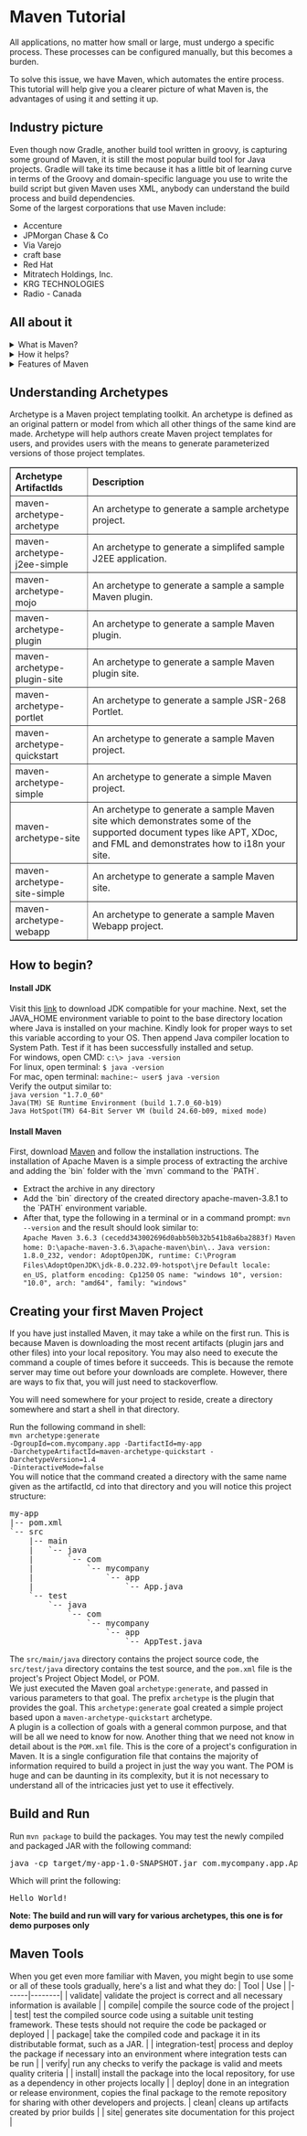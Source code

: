 # Maven Tutorial
All applications, no matter how small or large, must undergo a specific process. These processes can be configured manually, but this becomes a burden. 

To solve this issue, we have Maven, which automates the entire process. This tutorial will help give you a clearer picture of what Maven is, the advantages of using it and setting it up.

## Industry picture
Even though now Gradle, another build tool written in groovy, is capturing some ground of Maven, it is still the most popular build tool for Java projects. Gradle will take its time because it has a little bit of learning curve in terms of the Groovy and domain-specific language you use to write the build script but given Maven uses XML, anybody can understand the build process and build dependencies.<br/>
Some of the largest corporations that use Maven include:

* Accenture
* JPMorgan Chase & Co
* Via Varejo 
* craft base
* Red Hat 
* Mitratech Holdings, Inc.
* KRG TECHNOLOGIES
* Radio - Canada

## All about it
<details>
  <summary>What is Maven?</summary>
  A tool that can now be used for building and managing any Java-based project. It is a standard way to build the projects, a clear definition of what the project consists of, an easy way to publish project information, and a way to share JARs across several projects.
</details>
<details>
  <summary>How it helps?</summary>
  <ul><li> Your project becomes IDE independent and platform independent</li>
  <li> We can add jars and other dependencies of the project easily using the help of maven. One has to just write the dependency code in pom file.</li>
  <li>Model-based builds − Maven is able to build any number of projects into predefined output types such as jar, war, metadata, etc. without doing any scripting</li>
  <li> Using maven we can easily integrate our project with source control system (such as Subversion or Git)</li>
  <li> Maven provides project information (log document, dependency list, unit test reports etc.)</li></ul>
</details>
<details>
  <summary>Features of Maven</summary>
  <ul><li>A large and growing <a href="https://mvnrepository.com/">repository</a> of libraries.</li>
  <li>Extensible, with the ability to easily write plugins in Java or scripting languages.</li>
  <li>Instant access to new features with little or no extra configuration.</li>
  <li>Coherent site of project information − Using the same metadata as per the build process, maven is able to generate a website and a PDF including complete documentation.</li>
  <li>Release management and distribution publication − Without additional configuration, maven will integrate with your source control system such as CVS and manages the release of a project.</li>
  <li>Backward Compatibility − You can easily port the multiple modules of a project into Maven 3 from older versions of Maven. It can support the older versions also.</li>
  <li>Automatic parent versioning − No need to specify the parent in the sub module for maintenance.</li>
  <li>Parallel builds − It analyzes the project dependency graph and enables you to build schedule modules in parallel. Using this, you can achieve the performance improvements of 20-50%.</li>
  <li>Better Error and Integrity Reporting − Maven improved error reporting, and it provides you with a link to the Maven wiki page where you will get full description of the error.</li></ul>
</details>

## Understanding Archetypes
  Archetype is a Maven project templating toolkit. An archetype is defined as an original pattern or model from which all other things of the same kind are made. Archetype will help authors create Maven project templates for users, and provides users with the means to generate parameterized versions of those project templates.
  <table border="1">
<tr class="a">
<th align="left">Archetype ArtifactIds</th>
<th align="left">Description</th></tr>
<tr class="b">
<td align="left">maven-archetype-archetype</td>
<td align="left">An archetype to generate a sample archetype project.</td></tr>
<tr class="a">
<td align="left">maven-archetype-j2ee-simple</td>
<td align="left">An archetype to generate a simplifed sample J2EE application.</td></tr>
<tr class="b">
<td align="left">maven-archetype-mojo</td>
<td align="left">An archetype to generate a sample a sample Maven plugin.</td></tr>
<tr class="a">
<td align="left">maven-archetype-plugin</td>
<td align="left">An archetype to generate a sample Maven plugin.</td></tr>
<tr class="b">
<td align="left">maven-archetype-plugin-site</td>
<td align="left">An archetype to generate a sample Maven plugin site.</td></tr>
<tr class="a">
<td align="left">maven-archetype-portlet</td>
<td align="left">An archetype to generate a sample JSR-268 Portlet.</td></tr>
<tr class="b">
<td align="left">maven-archetype-quickstart</td>
<td align="left">An archetype to generate a sample Maven project.</td></tr>
<tr class="a">
<td align="left">maven-archetype-simple</td>
<td align="left">An archetype to generate a simple Maven project.</td></tr>
<tr class="b">
<td align="left">maven-archetype-site</td>
<td align="left">An archetype to generate a sample Maven site which demonstrates some of the supported document types like APT, XDoc, and FML and demonstrates how to i18n your site.</td></tr>
<tr class="a">
<td align="left">maven-archetype-site-simple</td>
<td align="left">An archetype to generate a sample Maven site.</td></tr>
<tr class="b">
<td align="left">maven-archetype-webapp</td>
<td align="left">An archetype to generate a sample Maven Webapp project.</td></tr></table>

## How to begin?
  <h4>Install JDK</h4>
  Visit this <a href="https://www.oracle.com/technetwork/java/javase/downloads/index.html">link</a> to download JDK compatible for your machine. Next, set the JAVA_HOME environment variable to point to the base directory location where Java is installed on your machine. Kindly look for proper ways to set this variable according to your OS. Then append Java compiler location to System Path. Test if it has been successfully installed and setup.<br/>
  For windows, open CMD: <code>c:\> java -version</code><br/>
  For linux, open terminal: <code>$ java -version</code><br/>
  For mac, open terminal: <code>machine:~ user$ java -version</code><br/>
  Verify the output similar to:<br/>
  <code>java version "1.7.0_60"</code><br/>
  <code>Java(TM) SE Runtime Environment (build 1.7.0_60-b19)</code><br/>
  <code>Java HotSpot(TM) 64-Bit Server VM (build 24.60-b09, mixed mode)</code><br/>
  <h4>Install Maven</h4>
  First, download <a href="https://maven.apache.org/download.html">Maven</a> and follow the installation instructions. The installation of Apache Maven is a simple process of extracting the archive and adding the `bin` folder with the `mvn` command to the `PATH`.
  <ul><li>Extract the archive in any directory</li>
  <li>Add the `bin` directory of the created directory apache-maven-3.8.1 to the `PATH` environment variable.</li>
  <li>After that, type the following in a terminal or in a command prompt: <code>mvn --version</code> and the result should look similar to:<br/>
  <code>Apache Maven 3.6.3 (cecedd343002696d0abb50b32b541b8a6ba2883f)</code>
  <code>Maven home: D:\apache-maven-3.6.3\apache-maven\bin\..</code>
  <code>Java version: 1.8.0_232, vendor: AdoptOpenJDK, runtime: C:\Program Files\AdoptOpenJDK\jdk-8.0.232.09-hotspot\jre</code>
  <code>Default locale: en_US, platform encoding: Cp1250</code>
  <code>OS name: "windows 10", version: "10.0", arch: "amd64", family: "windows"</code></li></ul>
  
## Creating your first Maven Project
If you have just installed Maven, it may take a while on the first run. This is because Maven is downloading the most recent artifacts (plugin jars and other files) into your local repository. You may also need to execute the command a couple of times before it succeeds. This is because the remote server may time out before your downloads are complete. However, there are ways to fix that, you will just need to stackoverflow.

You will need somewhere for your project to reside, create a directory somewhere and start a shell in that directory.

Run the following command in shell:<br/><code>mvn archetype:generate -DgroupId=com.mycompany.app -DartifactId=my-app -DarchetypeArtifactId=maven-archetype-quickstart -DarchetypeVersion=1.4 -DinteractiveMode=false</code><br/>
You will notice that the command created a directory with the same name given as the artifactId, cd into that directory and you will notice this project structure:<br/>
<pre>
my-app
|-- pom.xml
`-- src
    |-- main
    |   `-- java
    |       `-- com
    |           `-- mycompany
    |               `-- app
    |                   `-- App.java
    `-- test
        `-- java
            `-- com
                `-- mycompany
                    `-- app
                        `-- AppTest.java
</pre>
The <code>src/main/java</code> directory contains the project source code, the <code>src/test/java</code> directory contains the test source, and the <code>pom.xml</code> file is the project's Project Object Model, or POM.<br/>
We just executed the Maven goal `archetype:generate`, and passed in various parameters to that goal. The prefix `archetype` is the plugin that provides the goal. This `archetype:generate` goal created a simple project based upon a `maven-archetype-quickstart` archetype. <br/>
A plugin is a collection of goals with a general common purpose, and that will be all we need to know for now. Another thing that we need not know in detail about is the `POM.xml` file. This is the core of a project's configuration in Maven. It is a single configuration file that contains the majority of information required to build a project in just the way you want. The POM is huge and can be daunting in its complexity, but it is not necessary to understand all of the intricacies just yet to use it effectively.<br/>

## Build and Run

Run `mvn package` to build the packages. You may test the newly compiled and packaged JAR with the following command:<br/>
<pre>java -cp target/my-app-1.0-SNAPSHOT.jar com.mycompany.app.App</pre>
Which will print the following:
<pre>Hello World!</pre>

**Note: The build and run will vary for various archetypes, this one is for demo purposes only**

## Maven Tools

When you get even more familiar with Maven, you might begin to use some or all of these tools gradually, here's a list and what they do:
| Tool | Use |
|------|--------|
| validate|  validate the project is correct and all necessary information is available |
| compile|  compile the source code of the project |
| test|  test the compiled source code using a suitable unit testing framework. These tests should not require the code be packaged or deployed |
| package|  take the compiled code and package it in its distributable format, such as a JAR. |
| integration-test|  process and deploy the package if necessary into an environment where integration tests can be run |
| verify|  run any checks to verify the package is valid and meets quality criteria |
| install|  install the package into the local repository, for use as a dependency in other projects locally |
| deploy|  done in an integration or release environment, copies the final package to the remote repository for sharing with other developers and projects.
| clean|  cleans up artifacts created by prior builds |
| site|  generates site documentation for this project |